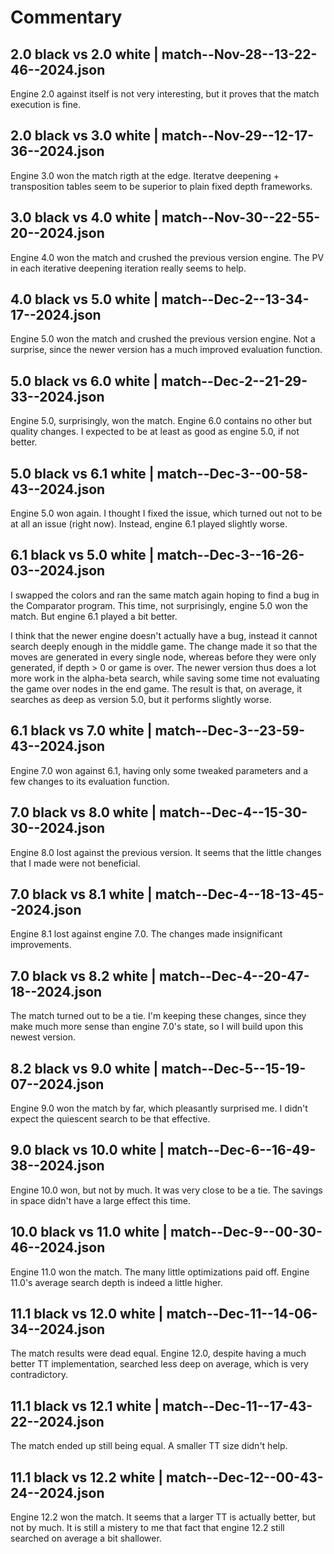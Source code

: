 # Commentary

## 2.0 black vs 2.0 white | match--Nov-28--13-22-46--2024.json

Engine 2.0 against itself is not very interesting, but it proves that the match execution is fine.

## 2.0 black vs 3.0 white | match--Nov-29--12-17-36--2024.json

Engine 3.0 won the match rigth at the edge. Iteratve deepening + transposition tables seem to be superior to plain
fixed depth frameworks.

## 3.0 black vs 4.0 white | match--Nov-30--22-55-20--2024.json

Engine 4.0 won the match and crushed the previous version engine. The PV in each iterative deepening iteration
really seems to help.

## 4.0 black vs 5.0 white | match--Dec-2--13-34-17--2024.json

Engine 5.0 won the match and crushed the previous version engine. Not a surprise, since the newer version has
a much improved evaluation function.

## 5.0 black vs 6.0 white | match--Dec-2--21-29-33--2024.json

Engine 5.0, surprisingly, won the match. Engine 6.0 contains no other but quality changes. I expected to be at
least as good as engine 5.0, if not better.

## 5.0 black vs 6.1 white | match--Dec-3--00-58-43--2024.json

Engine 5.0 won again. I thought I fixed the issue, which turned out not to be at all an issue (right now). Instead,
engine 6.1 played slightly worse.

## 6.1 black vs 5.0 white | match--Dec-3--16-26-03--2024.json

I swapped the colors and ran the same match again hoping to find a bug in the Comparator program. This time,
not surprisingly, engine 5.0 won the match. But engine 6.1 played a bit better.

I think that the newer engine doesn't actually have a bug, instead it cannot search deeply enough in the middle game.
The change made it so that the moves are generated in every single node, whereas before they were only generated,
if depth > 0 or game is over. The newer version thus does a lot more work in the alpha-beta search, while saving
some time not evaluating the game over nodes in the end game. The result is that, on average, it searches as deep
as version 5.0, but it performs slightly worse.

## 6.1 black vs 7.0 white | match--Dec-3--23-59-43--2024.json

Engine 7.0 won against 6.1, having only some tweaked parameters and a few changes to its evaluation function.

## 7.0 black vs 8.0 white | match--Dec-4--15-30-30--2024.json

Engine 8.0 lost against the previous version. It seems that the little changes that I made were not beneficial.

## 7.0 black vs 8.1 white | match--Dec-4--18-13-45--2024.json

Engine 8.1 lost against engine 7.0. The changes made insignificant improvements.

## 7.0 black vs 8.2 white | match--Dec-4--20-47-18--2024.json

The match turned out to be a tie. I'm keeping these changes, since they make much more sense than engine 7.0's state,
so I will build upon this newest version.

## 8.2 black vs 9.0 white | match--Dec-5--15-19-07--2024.json

Engine 9.0 won the match by far, which pleasantly surprised me. I didn't expect the quiescent search to be that
effective.

## 9.0 black vs 10.0 white | match--Dec-6--16-49-38--2024.json

Engine 10.0 won, but not by much. It was very close to be a tie. The savings in space didn't have a large effect
this time.

## 10.0 black vs 11.0 white | match--Dec-9--00-30-46--2024.json

Engine 11.0 won the match. The many little optimizations paid off. Engine 11.0's average search depth is indeed a
little higher.

## 11.1 black vs 12.0 white | match--Dec-11--14-06-34--2024.json

The match results were dead equal. Engine 12.0, despite having a much better TT implementation, searched
less deep on average, which is very contradictory.

## 11.1 black vs 12.1 white | match--Dec-11--17-43-22--2024.json

The match ended up still being equal. A smaller TT size didn't help.

## 11.1 black vs 12.2 white | match--Dec-12--00-43-24--2024.json

Engine 12.2 won the match. It seems that a larger TT is actually better, but not by much. It is still a mistery
to me that fact that engine 12.2 still searched on average a bit shallower.
